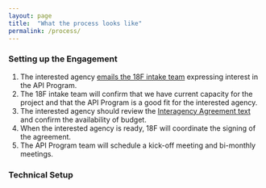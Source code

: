```yaml
---
layout: page
title:  "What the process looks like"
permalink: /process/
---
```



### Setting up the Engagement

1. The interested agency [emails the 18F intake team](Inquiries18F@gsa.gov) expressing interest in the API Program.  
2. The 18F intake team will confirm that we have current capacity for the project and that the API Program is a good fit for the interested agency.  
3. The interested agency should review the [Interagency Agreement text](https://pages.18f.gov/api-program/iaa/) and confirm the availability of budget.   
4. When the interested agency is ready, 18F will coordinate the signing of the agreement.  
5. The API Program team will schedule a kick-off meeting and bi-monthly meetings.  

### Technical Setup






